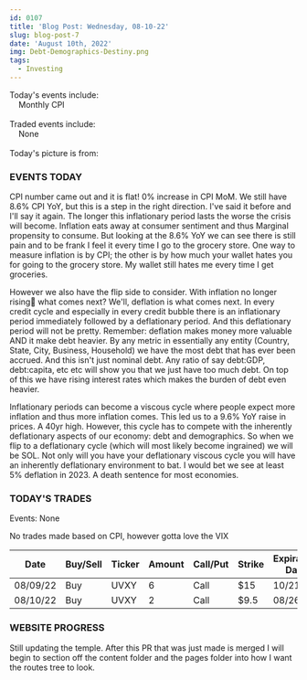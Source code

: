 ```yaml
---
id: 0107
title: 'Blog Post: Wednesday, 08-10-22'
slug: blog-post-7
date: 'August 10th, 2022'
img: Debt-Demographics-Destiny.png
tags:
  - Investing
---
```


Today's events include:<br>
&nbsp;&nbsp;&nbsp;&nbsp;Monthly CPI
<br><br>
Traded events include:<br>
&nbsp;&nbsp;&nbsp;&nbsp;None
<br><br>
Today's picture is from:

<!--more-->

### EVENTS TODAY

CPI number came out and it is flat! 0% increase in CPI MoM. We still have 8.6% CPI YoY, but this is a step in the right direction. I've said it before and I'll say it again. The longer this inflationary period lasts the worse the crisis will become. Inflation eats away at consumer sentiment and thus Marginal propensity to consume. But looking at the 8.6% YoY we can see there is still pain and to be frank I feel it every time I go to the grocery store. One way to measure inflation is by CPI; the other is by how much your wallet hates you for going to the grocery store. My wallet still hates me every time I get groceries.

However we also have the flip side to consider. With inflation no longer rising🤞 what comes next? We'll, deflation is what comes next. In every credit cycle and especially in every credit bubble there is an inflationary period immediately followed by a deflationary period. And this deflationary period will not be pretty. Remember: deflation makes money more valuable AND it make debt heavier. By any metric in essentially any entity (Country, State, City, Business, Household) we have the most debt that has ever been accrued. And this isn't just nominal debt. Any ratio of say debt:GDP, debt:capita, etc etc will show you that we just have too much debt. On top of this we have rising interest rates which makes the burden of debt even heavier.

Inflationary periods can become a viscous cycle where people expect more inflation and thus more inflation comes. This led us to a 9.6% YoY raise in prices. A 40yr high. However, this cycle has to compete with the inherently deflationary aspects of our economy: debt and demographics. So when we flip to a deflationary cycle (which will most likely become ingrained) we will be SOL. Not only will you have your deflationary viscous cycle you will have an inherently deflationary environment to bat. I would bet we see at least 5% deflation in 2023. A death sentence for most economies. 


### TODAY'S TRADES

Events: None

No trades made based on CPI, however gotta love the VIX


| Date     | Buy/Sell | Ticker | Amount | Call/Put | Strike | Expiration Date | Average Price | Total |
| -------- | -------- | ------ | ------ | -------- | ------ | --------------- | ------------- | ----- |
| 08/09/22 | Buy      | UVXY   | 6      | Call     | $15    | 10/21/22        | $1.36         | $816  |
| 08/10/22 | Buy      | UVXY   | 2      | Call     | $9.5   | 08/26/22        | $.92          | $178  |


### WEBSITE PROGRESS

Still updating the temple. After this PR that was just made is merged I will begin to section off the content folder and the pages folder into how I want the routes tree to look. 
